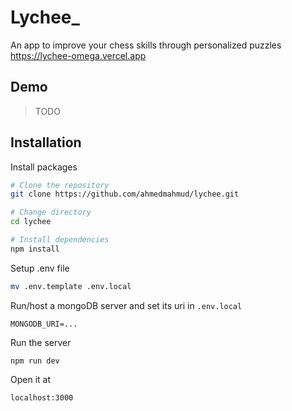 # Lychee\_

An app to improve your chess skills through personalized puzzles  
https://lychee-omega.vercel.app

<!-- ![Project Logo or Screenshot](images/logo.png) -->

<!-- One-paragraph project overview. Explain what the project does, its main features, and its purpose. -->

<!-- ## Table of Contents

- [Demo](#demo)
- [Installation](#installation)
- [Usage](#usage)
- [Contributing](#contributing)
- [License](#license)
- [Acknowledgments](#acknowledgments) -->

## Demo

> TODO

## Installation

Install packages

```bash
# Clone the repository
git clone https://github.com/ahmedmahmud/lychee.git

# Change directory
cd lychee

# Install dependencies
npm install
```

Setup .env file

```bash
mv .env.template .env.local
```

Run/host a mongoDB server and set its uri in `.env.local`

```env
MONGODB_URI=...
```

Run the server

```
npm run dev
```

Open it at

```
localhost:3000
```
